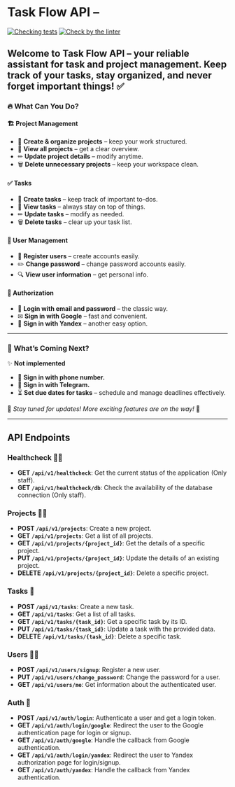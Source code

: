 # **Task Flow API** –
[![Checking tests](https://github.com/hagp55/task-flow/actions/workflows/test.ci.yaml/badge.svg)](https://github.com/hagp55/task-flow/actions/workflows/test.ci.yaml)
[![Check by the linter](https://github.com/hagp55/task-flow/actions/workflows/linter.ci.yaml/badge.svg)](https://github.com/hagp55/task-flow/actions/workflows/linter.ci.yaml)


## Welcome to **Task Flow API** – your reliable assistant for task and project management. Keep track of your tasks, stay organized, and never forget important things! ✅

### 🔥 **What Can You Do?**

#### 🏗 **Project Management**
- 📌 **Create & organize projects** – keep your work structured.
- 📖 **View all projects** – get a clear overview.
- ✏ **Update project details** – modify anytime.
- 🗑 **Delete unnecessary projects** – keep your workspace clean.

#### ✅ **Tasks**
- 📝 **Create tasks** – keep track of important to-dos.
- 📖 **View tasks** – always stay on top of things.
- ✏ **Update tasks** – modify as needed.
- 🗑 **Delete tasks** – clear up your task list.

#### 👤 **User Management**
- 🔹 **Register users** – create accounts easily.
- ✏️ **Change password** – change password accounts easily.
- 🔍 **View user information** – get personal info.

#### 🔐 **Authorization**
- 🔑 **Login with email and password** – the classic way.
- ✉ **Sign in with Google** – fast and convenient.
- 📨 **Sign in with Yandex** – another easy option.

---

### 🔮 **What’s Coming Next?**
✨ **Not implemented**
- 📱 **Sign in with phone number.**
- 💬 **Sign in with Telegram.**
- ⏳ **Set due dates for tasks** – schedule and manage deadlines effectively.

📌 *Stay tuned for updates! More exciting features are on the way!* 🚀

---

## API Endpoints

### Healthcheck 👨‍⚕️
- **GET `/api/v1/healthcheck`**: Get the current status of the application (Only staff).
- **GET `/api/v1/healthcheck/db`**: Check the availability of the database connection (Only staff).

### Projects 👨‍💻
- **POST `/api/v1/projects`**: Create a new project.
- **GET `/api/v1/projects`**: Get a list of all projects.
- **GET `/api/v1/projects/{project_id}`**: Get the details of a specific project.
- **PUT `/api/v1/projects/{project_id}`**: Update the details of an existing project.
- **DELETE `/api/v1/projects/{project_id}`**: Delete a specific project.

### Tasks 📆
- **POST `/api/v1/tasks`**: Create a new task.
- **GET `/api/v1/tasks`**: Get a list of all tasks.
- **GET `/api/v1/tasks/{task_id}`**: Get a specific task by its ID.
- **PUT `/api/v1/tasks/{task_id}`**: Update a task with the provided data.
- **DELETE `/api/v1/tasks/{task_id}`**: Delete a specific task.

### Users 👨‍🦱
- **POST `/api/v1/users/signup`**: Register a new user.
- **PUT `/api/v1/users/change_password`**: Change the password for a user.
- **GET `/api/v1/users/me`**: Get information about the authenticated user.

### Auth 🔐
- **POST `/api/v1/auth/login`**: Authenticate a user and get a login token.
- **GET `/api/v1/auth/login/google`**: Redirect the user to the Google authentication page for login or signup.
- **GET `/api/v1/auth/google`**: Handle the callback from Google authentication.
- **GET `/api/v1/auth/login/yandex`**: Redirect the user to Yandex authorization page for login/signup.
- **GET `/api/v1/auth/yandex`**: Handle the callback from Yandex authentication.
